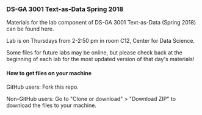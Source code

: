 ### DS-GA 3001 Text-as-Data Spring 2018

Materials for the lab component of DS-GA 3001 Text-as-Data (Spring 2018) can be found here. 

Lab is on Thursdays from 2-2:50 pm in room C12, Center for Data Science.

Some files for future labs may be online, but please check back at the beginning of each lab for the most updated version of that day's materials!

#### How to get files on your machine

GitHub users: Fork this repo.

Non-GitHub users: Go to "Clone or download" > "Download ZIP" to download the files to your machine.
